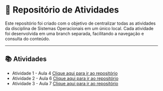 # 📖 Repositório de Atividades

Este repositório foi criado com o objetivo de centralizar todas as atividades da disciplina de Sistemas Operacionais em um único local.
Cada atividade foi desenvolvida em uma branch separada, facilitando a navegação e consulta do conteúdo.  

---

## 📚 Atividades

- Atividade 1 - Aula 4 [Clique aqui para ir ao repositório](https://github.com/ShayraKelly/Atividades_SO/tree/Atividade-Aula-4)
- Atividade 2 - Aula 6 [Clique aqui para ir ao repositório](https://github.com/ShayraKelly/Atividades_SO/tree/Atividade-Aula-6)
- Atividade 3 - Aula 7 [Clique aqui para ir ao repositório](https://github.com/ShayraKelly/Atividades_SO/tree/Atividade-Aula-7)
